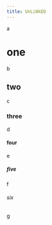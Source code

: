```yaml
---
title: UnLiNkED
---
```


a

# one

b

## two

c

### three

d

#### four

e

##### five

f

###### six

g
